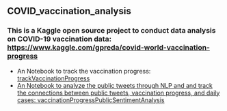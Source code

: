 ## COVID_vaccination_analysis
### This is a Kaggle open source project to conduct data analysis on COVID-19 vaccination data: https://www.kaggle.com/gpreda/covid-world-vaccination-progress
* An Notebook to track the vaccination progress: <a href="/trackVaccinationProgress.ipynb">trackVaccinationProgress
* An Notebook to analyze the public tweets through NLP and and track the connections between public tweets, vaccination progress, and daily cases: <a  href="/vaccinationProgressPublicSentimentAnalysis.ipynb">vaccinationProgressPublicSentimentAnalysis
</h3>
